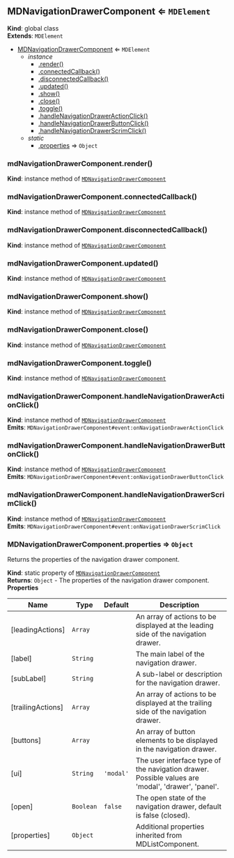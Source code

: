 <a name="MDNavigationDrawerComponent"></a>

## MDNavigationDrawerComponent ⇐ <code>MDElement</code>
**Kind**: global class  
**Extends**: <code>MDElement</code>  

* [MDNavigationDrawerComponent](#MDNavigationDrawerComponent) ⇐ <code>MDElement</code>
    * _instance_
        * [.render()](#MDNavigationDrawerComponent+render)
        * [.connectedCallback()](#MDNavigationDrawerComponent+connectedCallback)
        * [.disconnectedCallback()](#MDNavigationDrawerComponent+disconnectedCallback)
        * [.updated()](#MDNavigationDrawerComponent+updated)
        * [.show()](#MDNavigationDrawerComponent+show)
        * [.close()](#MDNavigationDrawerComponent+close)
        * [.toggle()](#MDNavigationDrawerComponent+toggle)
        * [.handleNavigationDrawerActionClick()](#MDNavigationDrawerComponent+handleNavigationDrawerActionClick)
        * [.handleNavigationDrawerButtonClick()](#MDNavigationDrawerComponent+handleNavigationDrawerButtonClick)
        * [.handleNavigationDrawerScrimClick()](#MDNavigationDrawerComponent+handleNavigationDrawerScrimClick)
    * _static_
        * [.properties](#MDNavigationDrawerComponent.properties) ⇒ <code>Object</code>

<a name="MDNavigationDrawerComponent+render"></a>

### mdNavigationDrawerComponent.render()
**Kind**: instance method of [<code>MDNavigationDrawerComponent</code>](#MDNavigationDrawerComponent)  
<a name="MDNavigationDrawerComponent+connectedCallback"></a>

### mdNavigationDrawerComponent.connectedCallback()
**Kind**: instance method of [<code>MDNavigationDrawerComponent</code>](#MDNavigationDrawerComponent)  
<a name="MDNavigationDrawerComponent+disconnectedCallback"></a>

### mdNavigationDrawerComponent.disconnectedCallback()
**Kind**: instance method of [<code>MDNavigationDrawerComponent</code>](#MDNavigationDrawerComponent)  
<a name="MDNavigationDrawerComponent+updated"></a>

### mdNavigationDrawerComponent.updated()
**Kind**: instance method of [<code>MDNavigationDrawerComponent</code>](#MDNavigationDrawerComponent)  
<a name="MDNavigationDrawerComponent+show"></a>

### mdNavigationDrawerComponent.show()
**Kind**: instance method of [<code>MDNavigationDrawerComponent</code>](#MDNavigationDrawerComponent)  
<a name="MDNavigationDrawerComponent+close"></a>

### mdNavigationDrawerComponent.close()
**Kind**: instance method of [<code>MDNavigationDrawerComponent</code>](#MDNavigationDrawerComponent)  
<a name="MDNavigationDrawerComponent+toggle"></a>

### mdNavigationDrawerComponent.toggle()
**Kind**: instance method of [<code>MDNavigationDrawerComponent</code>](#MDNavigationDrawerComponent)  
<a name="MDNavigationDrawerComponent+handleNavigationDrawerActionClick"></a>

### mdNavigationDrawerComponent.handleNavigationDrawerActionClick()
**Kind**: instance method of [<code>MDNavigationDrawerComponent</code>](#MDNavigationDrawerComponent)  
**Emits**: <code>MDNavigationDrawerComponent#event:onNavigationDrawerActionClick</code>  
<a name="MDNavigationDrawerComponent+handleNavigationDrawerButtonClick"></a>

### mdNavigationDrawerComponent.handleNavigationDrawerButtonClick()
**Kind**: instance method of [<code>MDNavigationDrawerComponent</code>](#MDNavigationDrawerComponent)  
**Emits**: <code>MDNavigationDrawerComponent#event:onNavigationDrawerButtonClick</code>  
<a name="MDNavigationDrawerComponent+handleNavigationDrawerScrimClick"></a>

### mdNavigationDrawerComponent.handleNavigationDrawerScrimClick()
**Kind**: instance method of [<code>MDNavigationDrawerComponent</code>](#MDNavigationDrawerComponent)  
**Emits**: <code>MDNavigationDrawerComponent#event:onNavigationDrawerScrimClick</code>  
<a name="MDNavigationDrawerComponent.properties"></a>

### MDNavigationDrawerComponent.properties ⇒ <code>Object</code>
Returns the properties of the navigation drawer component.

**Kind**: static property of [<code>MDNavigationDrawerComponent</code>](#MDNavigationDrawerComponent)  
**Returns**: <code>Object</code> - The properties of the navigation drawer component.  
**Properties**

| Name | Type | Default | Description |
| --- | --- | --- | --- |
| [leadingActions] | <code>Array</code> |  | An array of actions to be displayed at the leading side of the navigation drawer. |
| [label] | <code>String</code> |  | The main label of the navigation drawer. |
| [subLabel] | <code>String</code> |  | A sub-label or description for the navigation drawer. |
| [trailingActions] | <code>Array</code> |  | An array of actions to be displayed at the trailing side of the navigation drawer. |
| [buttons] | <code>Array</code> |  | An array of button elements to be displayed in the navigation drawer. |
| [ui] | <code>String</code> | <code>&#x27;modal&#x27;</code> | The user interface type of the navigation drawer. Possible values are 'modal', 'drawer', 'panel'. |
| [open] | <code>Boolean</code> | <code>false</code> | The open state of the navigation drawer, default is false (closed). |
| [properties] | <code>Object</code> |  | Additional properties inherited from MDListComponent. |

